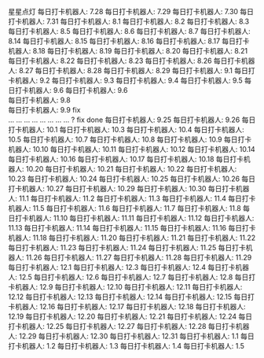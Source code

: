 星星点灯
每日打卡机器人: 7.28
每日打卡机器人: 7.29
每日打卡机器人: 7.30
每日打卡机器人: 7.31
每日打卡机器人: 8.1
每日打卡机器人: 8.2
每日打卡机器人: 8.3
每日打卡机器人: 8.5
每日打卡机器人: 8.6
每日打卡机器人: 8.7
每日打卡机器人: 8.14
每日打卡机器人: 8.15
每日打卡机器人: 8.16
每日打卡机器人: 8.17
每日打卡机器人: 8.18
每日打卡机器人: 8.19
每日打卡机器人: 8.20
每日打卡机器人: 8.21
每日打卡机器人: 8.22
每日打卡机器人: 8.23
每日打卡机器人: 8.26
每日打卡机器人: 8.27
每日打卡机器人: 8.28
每日打卡机器人: 8.29
每日打卡机器人: 9.1
每日打卡机器人: 9.2
每日打卡机器人: 9.3
每日打卡机器人: 9.4
每日打卡机器人: 9.5
每日打卡机器人: 9.6
每日打卡机器人: 9.6  
每日打卡机器人: 9.8  
每日打卡机器人: 9.9 
fix  
...
...
...
...
...
...
...
...
?
fix done
每日打卡机器人: 9.25
每日打卡机器人: 9.26
每日打卡机器人: 10.1
每日打卡机器人: 10.3
每日打卡机器人: 10.4
每日打卡机器人: 10.5
每日打卡机器人: 10.7
每日打卡机器人: 10.8
每日打卡机器人: 10.9
每日打卡机器人: 10.10
每日打卡机器人: 10.11
每日打卡机器人: 10.12
每日打卡机器人: 10.14
每日打卡机器人: 10.16
每日打卡机器人: 10.17
每日打卡机器人: 10.18
每日打卡机器人: 10.20
每日打卡机器人: 10.21
每日打卡机器人: 10.22
每日打卡机器人: 10.23
每日打卡机器人: 10.24
每日打卡机器人: 10.25
每日打卡机器人: 10.26
每日打卡机器人: 10.27
每日打卡机器人: 10.29
每日打卡机器人: 10.30
每日打卡机器人: 11.1
每日打卡机器人: 11.2
每日打卡机器人: 11.3
每日打卡机器人: 11.4
每日打卡机器人: 11.5
每日打卡机器人: 11.6
每日打卡机器人: 11.7
每日打卡机器人: 11.8
每日打卡机器人: 11.10
每日打卡机器人: 11.11
每日打卡机器人: 11.12
每日打卡机器人: 11.13
每日打卡机器人: 11.14
每日打卡机器人: 11.15
每日打卡机器人: 11.16
每日打卡机器人: 11.18
每日打卡机器人: 11.20
每日打卡机器人: 11.21
每日打卡机器人: 11.22
每日打卡机器人: 11.23
每日打卡机器人: 11.24
每日打卡机器人: 11.25
每日打卡机器人: 11.26
每日打卡机器人: 11.27
每日打卡机器人: 11.28
每日打卡机器人: 11.29
每日打卡机器人: 12.1
每日打卡机器人: 12.3
每日打卡机器人: 12.4
每日打卡机器人: 12.5
每日打卡机器人: 12.6
每日打卡机器人: 12.7
每日打卡机器人: 12.8
每日打卡机器人: 12.9
每日打卡机器人: 12.10
每日打卡机器人: 12.11
每日打卡机器人: 12.12
每日打卡机器人: 12.13
每日打卡机器人: 12.14
每日打卡机器人: 12.15
每日打卡机器人: 12.16
每日打卡机器人: 12.17
每日打卡机器人: 12.18
每日打卡机器人: 12.19
每日打卡机器人: 12.20
每日打卡机器人: 12.21
每日打卡机器人: 12.24
每日打卡机器人: 12.25
每日打卡机器人: 12.27
每日打卡机器人: 12.28
每日打卡机器人: 12.29
每日打卡机器人: 12.30
每日打卡机器人: 12.31
每日打卡机器人: 1.1
每日打卡机器人: 1.2
每日打卡机器人: 1.3
每日打卡机器人: 1.4
每日打卡机器人: 1.5
